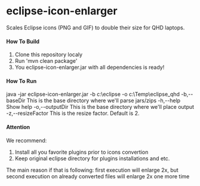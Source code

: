eclipse-icon-enlarger
=====================

Scales Eclipse icons (PNG and GIF) to double their size for QHD laptops.

#### How To Build

1. Clone this repository localy
2. Run 'mvn clean package'
3. You eclipse-icon-enlarger.jar with all dependencies is ready!

#### How To Run

java -jar eclipse-icon-enlarger.jar -b c:\eclipse -o c:\Temp\eclipse_qhd
 -b,--baseDir <arg>        This is the base directory where we'll parse
                           jars/zips
 -h,--help <arg>           Show help
 -o,--outputDir <arg>      This is the base directory where we'll place
                           output
 -z,--resizeFactor <arg>   This is the resize factor. Default is 2.
 
 #### Attention
 
 We recommend:
 
 1. Install all you favorite plugins prior to icons convertion
 2. Keep original eclipse directory for plugins installations and etc.
 
 The main reason if that is following: first execution will enlarge 2x, but second execution on already converted files will enlarge 2x one more time
 